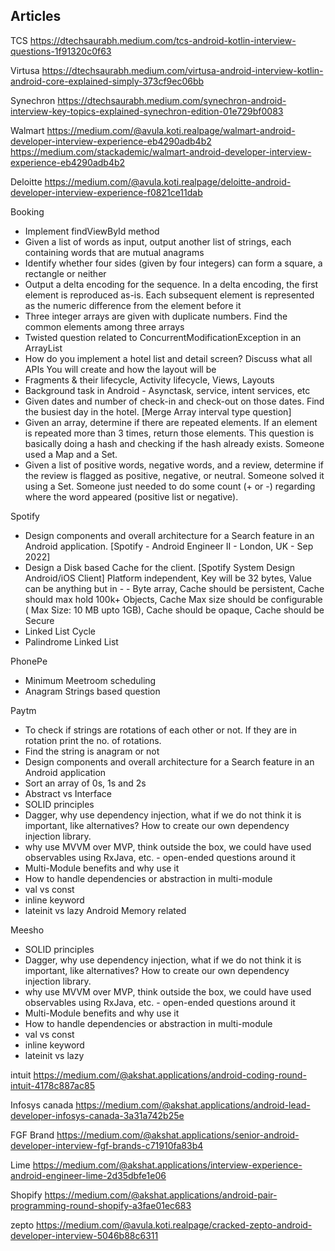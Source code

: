 ## Articles

TCS 
https://dtechsaurabh.medium.com/tcs-android-kotlin-interview-questions-1f91320c0f63

Virtusa
https://dtechsaurabh.medium.com/virtusa-android-interview-kotlin-android-core-explained-simply-373cf9ec06bb

Synechron
https://dtechsaurabh.medium.com/synechron-android-interview-key-topics-explained-synechron-edition-01e729bf0083

Walmart
https://medium.com/@avula.koti.realpage/walmart-android-developer-interview-experience-eb4290adb4b2
https://medium.com/stackademic/walmart-android-developer-interview-experience-eb4290adb4b2

Deloitte
https://medium.com/@avula.koti.realpage/deloitte-android-developer-interview-experience-f0821ce11dab

Booking
- Implement findViewById method
- Given a list of words as input, output another list of strings, each containing words that are mutual anagrams
- Identify whether four sides (given by four integers) can form a square, a rectangle or neither
- Output a delta encoding for the sequence. In a delta encoding, the first element is reproduced as-is. Each subsequent element is represented as the numeric difference from the element before it
- Three integer arrays are given with duplicate numbers. Find the common elements among three arrays
- Twisted question related to ConcurrentModificationException in an ArrayList
- How do you implement a hotel list and detail screen? Discuss what all APIs You will create and how the layout will be
- Fragments & their lifecycle, Activity lifecycle, Views, Layouts
- Background task in Android - Asynctask, service, intent services, etc
- Given dates and number of check-in and check-out on those dates. Find the busiest day in the hotel. [Merge Array interval type question]
- Given an array, determine if there are repeated elements. If an element is repeated more than 3 times, return those elements. This question is basically doing a hash and checking if the hash already exists. Someone used a Map and a Set.
- Given a list of positive words, negative words, and a review, determine if the review is flagged as positive, negative, or neutral. Someone solved it using a Set. Someone just needed to do some count (+ or -) regarding where the word appeared (positive list or negative).

Spotify
- Design components and overall architecture for a Search feature in an Android application. [Spotify - Android Engineer II - London, UK - Sep 2022]
- Design a Disk based Cache for the client. [Spotify System Design Android/iOS Client] Platform independent, Key will be 32 bytes, Value can be anything but in - - Byte array, Cache should be persistent, Cache should max hold 100k+ Objects, Cache Max size should be configurable ( Max Size: 10 MB upto 1GB), Cache should be opaque, Cache should be Secure
- Linked List Cycle
- Palindrome Linked List

PhonePe
- Minimum Meetroom scheduling
- Anagram Strings based question

Paytm
- To check if strings are rotations of each other or not. If they are in rotation print the no. of rotations.
- Find the string is anagram or not
- Design components and overall architecture for a Search feature in an Android application
- Sort an array of 0s, 1s and 2s
- Abstract vs Interface
- SOLID principles
- Dagger, why use dependency injection, what if we do not think it is important, like alternatives? How to create our own dependency injection library.
- why use MVVM over MVP, think outside the box, we could have used observables using RxJava, etc. - open-ended questions around it
- Multi-Module benefits and why use it
- How to handle dependencies or abstraction in multi-module
- val vs const
- inline keyword
- lateinit vs lazy Android Memory related

Meesho
- SOLID principles
- Dagger, why use dependency injection, what if we do not think it is important, like alternatives? How to create our own dependency injection library.
- why use MVVM over MVP, think outside the box, we could have used observables using RxJava, etc. - open-ended questions around it
- Multi-Module benefits and why use it
- How to handle dependencies or abstraction in multi-module
- val vs const
- inline keyword
- lateinit vs lazy

intuit
https://medium.com/@akshat.applications/android-coding-round-intuit-4178c887ac85


Infosys canada 
https://medium.com/@akshat.applications/android-lead-developer-infosys-canada-3a31a742b25e

FGF Brand
https://medium.com/@akshat.applications/senior-android-developer-interview-fgf-brands-c71910fa83b4

Lime
https://medium.com/@akshat.applications/interview-experience-android-engineer-lime-2d35dbfe1e06

Shopify 
https://medium.com/@akshat.applications/android-pair-programming-round-shopify-a3fae01ec683

zepto
https://medium.com/@avula.koti.realpage/cracked-zepto-android-developer-interview-5046b88c6311

